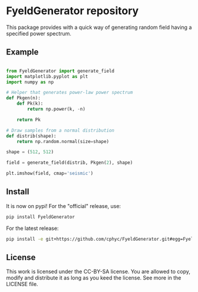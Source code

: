 FyeldGenerator repository
=========================

This package provides with a quick way of generating random field having a specified power spectrum.


Example
-------

```python

from FyeldGenerator import generate_field
import matplotlib.pyplot as plt
import numpy as np

# Helper that generates power-law power spectrum
def Pkgen(n):
    def Pk(k):
        return np.power(k, -n)

    return Pk

# Draw samples from a normal distribution
def distrib(shape):
    return np.random.normal(size=shape)

shape = (512, 512)

field = generate_field(distrib, Pkgen(2), shape)

plt.imshow(field, cmap='seismic')

```

Install
-------
It is now on pypi!
For the "official" release, use:
```bash
pip install FyeldGenerator
```

For the latest release:
```bash
pip install -e git+https://github.com/cphyc/FyeldGenerator.git#egg=FyeldGenerator
```

License
-------
This work is licensed under the CC-BY-SA license. You are allowed to copy, modify and distribute it as long as you keed the license. See more in the LICENSE file.
